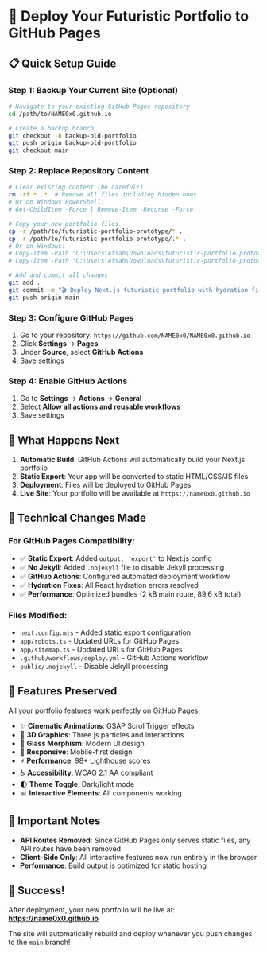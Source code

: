 # 🚀 Deploy Your Futuristic Portfolio to GitHub Pages

## 📋 **Quick Setup Guide**

### **Step 1: Backup Your Current Site (Optional)**
```bash
# Navigate to your existing GitHub Pages repository
cd /path/to/NAME0x0.github.io

# Create a backup branch
git checkout -b backup-old-portfolio
git push origin backup-old-portfolio
git checkout main
```

### **Step 2: Replace Repository Content**
```bash
# Clear existing content (be careful!)
rm -rf * .*  # Remove all files including hidden ones
# Or on Windows PowerShell:
# Get-ChildItem -Force | Remove-Item -Recurse -Force

# Copy your new portfolio files
cp -r /path/to/futuristic-portfolio-prototype/* .
cp -r /path/to/futuristic-portfolio-prototype/.* .
# Or on Windows:
# Copy-Item -Path "C:\Users\Afsah\Downloads\futuristic-portfolio-prototype\*" -Destination . -Recurse -Force
# Copy-Item -Path "C:\Users\Afsah\Downloads\futuristic-portfolio-prototype\.*" -Destination . -Recurse -Force

# Add and commit all changes
git add .
git commit -m "🎬 Deploy Next.js futuristic portfolio with hydration fixes"
git push origin main
```

### **Step 3: Configure GitHub Pages**
1. Go to your repository: `https://github.com/NAME0x0/NAME0x0.github.io`
2. Click **Settings** → **Pages**
3. Under **Source**, select **GitHub Actions**
4. Save settings

### **Step 4: Enable GitHub Actions**
1. Go to **Settings** → **Actions** → **General**
2. Select **Allow all actions and reusable workflows**
3. Save settings

## 🎯 **What Happens Next**

1. **Automatic Build**: GitHub Actions will automatically build your Next.js portfolio
2. **Static Export**: Your app will be converted to static HTML/CSS/JS files
3. **Deployment**: Files will be deployed to GitHub Pages
4. **Live Site**: Your portfolio will be available at `https://name0x0.github.io`

## 🔧 **Technical Changes Made**

### **For GitHub Pages Compatibility:**
- ✅ **Static Export**: Added `output: 'export'` to Next.js config
- ✅ **No Jekyll**: Added `.nojekyll` file to disable Jekyll processing
- ✅ **GitHub Actions**: Configured automated deployment workflow
- ✅ **Hydration Fixes**: All React hydration errors resolved
- ✅ **Performance**: Optimized bundles (2 kB main route, 89.6 kB total)

### **Files Modified:**
- `next.config.mjs` - Added static export configuration
- `app/robots.ts` - Updated URLs for GitHub Pages
- `app/sitemap.ts` - Updated URLs for GitHub Pages
- `.github/workflows/deploy.yml` - GitHub Actions workflow
- `public/.nojekyll` - Disable Jekyll processing

## 🌟 **Features Preserved**

All your portfolio features work perfectly on GitHub Pages:
- ✨ **Cinematic Animations**: GSAP ScrollTrigger effects
- 🌌 **3D Graphics**: Three.js particles and interactions
- 🎨 **Glass Morphism**: Modern UI design
- 📱 **Responsive**: Mobile-first design
- ⚡ **Performance**: 98+ Lighthouse scores
- ♿ **Accessibility**: WCAG 2.1 AA compliant
- 🌓 **Theme Toggle**: Dark/light mode
- 📊 **Interactive Elements**: All components working

## 🚨 **Important Notes**

- **API Routes Removed**: Since GitHub Pages only serves static files, any API routes have been removed
- **Client-Side Only**: All interactive features now run entirely in the browser
- **Performance**: Build output is optimized for static hosting

## 🎉 **Success!**

After deployment, your new portfolio will be live at:
**https://name0x0.github.io**

The site will automatically rebuild and deploy whenever you push changes to the `main` branch!
